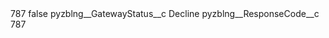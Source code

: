 <?xml version="1.0" encoding="UTF-8"?>
<CustomMetadata xmlns="http://soap.sforce.com/2006/04/metadata" xmlns:xsi="http://www.w3.org/2001/XMLSchema-instance" xmlns:xsd="http://www.w3.org/2001/XMLSchema">
    <label>787</label>
    <protected>false</protected>
    <values>
        <field>pyzblng__GatewayStatus__c</field>
        <value xsi:type="xsd:string">Decline</value>
    </values>
    <values>
        <field>pyzblng__ResponseCode__c</field>
        <value xsi:type="xsd:string">787</value>
    </values>
</CustomMetadata>
